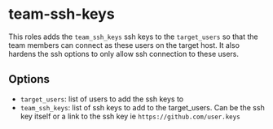 # team-ssh-keys

This roles adds the `team_ssh_keys` ssh keys to the `target_users` so that the team members can connect as these users on the target host.
It also hardens the ssh options to only allow ssh connection to these users.

## Options

- `target_users`: list of users to add the ssh keys to
- `team_ssh_keys`: list of ssh keys to add to the target_users. Can be the ssh key itself or a link to the ssh key ie `https://github.com/user.keys`
